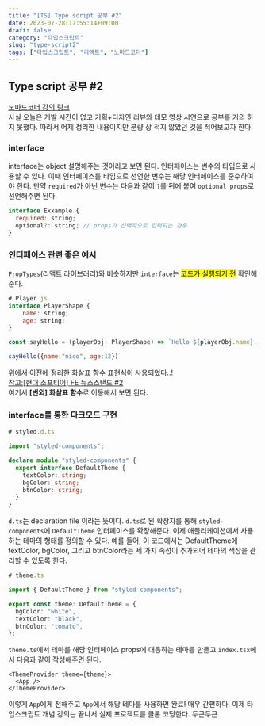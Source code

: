 ```yaml
---
title: "[TS] Type script 공부 #2"
date: 2023-07-28T17:55:14+09:00
draft: false
category: "타입스크립트"
slug: "type-script2"
tags: ["타입스크립트", "리액트", "노마드코더"]
---
```


## Type script 공부 #2

[노마드코더 강의 링크](https://nomadcoders.co/react-masterclass/lobby)
<br>
사실 오늘은 개발 시간이 없고 기획+디자인 리뷰와 데모 영상 시연으로 공부를 거의 하지 못했다. 따라서 어제 정리한 내용이지만 분량 상 적지 않았던 것을 적어보고자 한다.

### interface

interface는 object 설명해주는 것이라고 보면 된다. 인터페이스는 변수의 타입으로 사용할 수 있다. 이때 인터페이스를 타입으로 선언한 변수는 해당 인터페이스를 준수하여야 한다. 만약 `required`가 아닌 변수는 다음과 같이 `?`를 뒤에 붙여 `optional props`로 선언해주면 된다.

```js
interface Exxample {
  required: string;
  optional?: string; // props가 선택적으로 입력되는 경우
}
```

### 인터페이스 관련 좋은 예시

`PropTypes`(리액트 라이브러리)와 비슷하지만 `interface`는 <mark>코드가 실행되기 전</mark> 확인해준다.

```js
# Player.js
interface PlayerShape {
    name: string;
    age: string;
}

const sayHello = (playerObj: PlayerShape) => `Hello ${playerObj.name}. You are ${playerObj.age} years old.`;

sayHello({name:"nico", age:12})
```

위에서 이전에 정리한 화살표 함수 표현식이 사용되었다..!
<br>
[참고:[현대 소프티어] FE 뉴스스탠드 #2](https://kimdaye77.github.io/posts/fe-newsstand/fe-newsstand2/)
<br>여기서 **[번외] 화살표 함수**로 이동해서 보면 된다.

### interface를 통한 다크모드 구현

```ts
# styled.d.ts

import "styled-components";

declare module "styled-components" {
  export interface DefaultTheme {
    textColor: string;
    bgColor: string;
    btnColor: string;
  }
}
```

`d.ts`는 declaration file 이라는 뜻이다. `d.ts`로 된 확장자를 통해 `styled-components`에 `DefaultTheme` 인터페이스를 확장해준다. 이제 애플리케이션에서 사용하는 테마의 형태를 정의할 수 있다. 예를 들어, 이 코드에서는 DefaultTheme에 textColor, bgColor, 그리고 btnColor라는 세 가지 속성이 추가되어 테마의 색상을 관리할 수 있도록 한다.

```ts
# theme.ts

import { DefaultTheme } from "styled-components";

export const theme: DefaultTheme = {
  bgColor: "white",
  textColor: "black",
  btnColor: "tomato",
};
```

`theme.ts`에서 테마를 해당 인터페이스 props에 대응하는 테마를 만들고 `index.tsx`에서
다음과 같이 작성해주면 된다.

```tsx
<ThemeProvider theme={theme}>
  <App />
</ThemeProvider>
```

이렇게 `App`에게 전해주고 `App`에서 해당 테마를 사용하면 완료!
매우 간편하다. 이제 타입스크립트 개념 강의는 끝나서 실제 프로젝트를 클론 코딩한다. 두근두근
